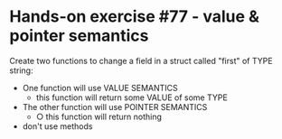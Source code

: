 # Hands-on exercise #77 - value & pointer semantics

Create two functions to change a field in a struct called "first" of TYPE string:

- One function will use VALUE SEMANTICS
  - this function will return some VALUE of some TYPE
- The other function will use POINTER SEMANTICS
  - ○ this function will return nothing
- don't use methods

